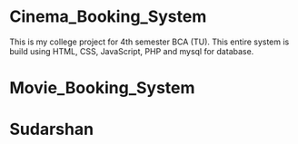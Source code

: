 # Cinema_Booking_System
This is my college project for 4th semester BCA (TU). This entire system is build using HTML, CSS, JavaScript, PHP and mysql for database.
# Movie_Booking_System
# Sudarshan
